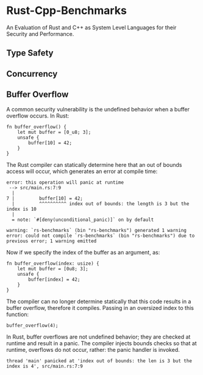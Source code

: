 # Rust-Cpp-Benchmarks
An Evaluation of Rust and C++ as System Level Languages for their Security and Performance. 

## Type Safety
## Concurrency
## Buffer Overflow
A common security vulnerability is the undefined behavior when a buffer overflow occurs.
In Rust:
```
fn buffer_overflow() {
    let mut buffer = [0_u8; 3];
    unsafe {
        buffer[10] = 42;
    }
}
```
The Rust compiler can statically determine here that an out of bounds access will occur, 
which generates an error at compile time:
```
error: this operation will panic at runtime
 --> src/main.rs:7:9
  |
7 |         buffer[10] = 42;
  |         ^^^^^^^^^^ index out of bounds: the length is 3 but the index is 10
  |
  = note: `#[deny(unconditional_panic)]` on by default

warning: `rs-benchmarks` (bin "rs-benchmarks") generated 1 warning
error: could not compile `rs-benchmarks` (bin "rs-benchmarks") due to previous error; 1 warning emitted
```
Now if we specify the index of the buffer as an argument, as:
```
fn buffer_overflow(index: usize) {
    let mut buffer = [0u8; 3];
    unsafe {
        buffer[index] = 42;
    }
}
```

The compiler can no longer determine statically that this code results in a buffer overflow, therefore it compiles.
Passing in an oversized index to this function:
```
buffer_overflow(4);
```
In Rust, buffer overflows are not undefined behavior; they are checked at runtime and result in a panic. The compiler injects bounds checks so that at runtime, overflows do not occur, rather: the panic handler is invoked.
```
thread 'main' panicked at 'index out of bounds: the len is 3 but the index is 4', src/main.rs:7:9
```


